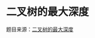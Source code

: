 二叉树的最大深度
===
题目来源：[二叉树的最大深度](https://leetcode.cn/problems/maximum-depth-of-binary-tree/description/?envType=study-plan-v2&envId=top-interview-150)